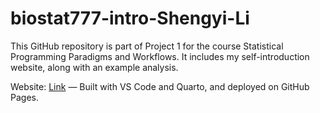 # biostat777-intro-Shengyi-Li
This GitHub repository is part of Project 1 for the course Statistical Programming Paradigms and Workflows. It includes my self-introduction website, along with an example analysis.

Website: [Link](https://ShengyiLi1123.github.io/biostat777-intro-Shengyi-Li/) — Built with VS Code and Quarto, and deployed on GitHub Pages.